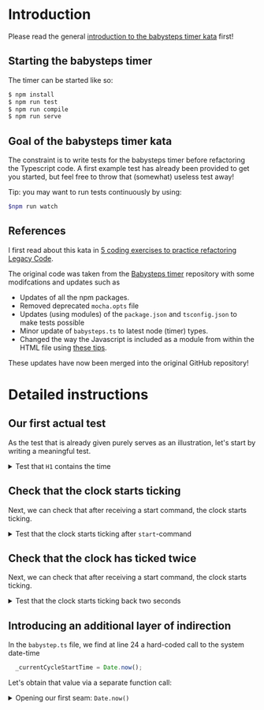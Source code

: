 # Introduction

Please read the general [introduction to the babysteps timer kata](../README.md) first!

## Starting the babysteps timer

The timer can be started like so:

```bash
$ npm install
$ npm run test
$ npm run compile
$ npm run serve
``` 

## Goal of the babysteps timer kata

The constraint is to write tests for the babysteps timer before refactoring
the Typescript code. A first example test has already been provided to get
you started, but feel free to throw that (somewhat) useless test away!

Tip: you may want to run tests continuously by using:

```bash
$npm run watch
```

## References

I first read about this kata in [5 coding exercises to practice refactoring Legacy Code](https://understandlegacycode.com/blog/5-coding-exercises-to-practice-refactoring-legacy-code/).

The original code was taken from the 
[Babysteps timer](https://github.com/dtanzer/babystepstimer) 
repository with some modifcations and updates such as

- Updates of all the npm packages.
- Removed deprecated `mocha.opts` file
- Updates (using modules) of the `package.json` and `tsconfig.json` to make tests possible
- Minor update of `babysteps.ts` to latest node (timer) types.
- Changed the way the Javascript is included as a module from within the HTML file using
  [these tips](https://stackoverflow.com/questions/69888029/how-to-call-a-function-declared-in-a-javascript-module-type-module-from-an-htm).

These updates have now been merged into the original GitHub repository!

# Detailed instructions

## Our first actual test

As the test that is already given purely serves as an illustration,
let's start by writing a meaningful test.

<details>
  <summary>Test that <code>H1</code> contains the time</summary>

  ```typescript
  it("h1 contains the time", function() {
    expect(document.querySelector("h1")?.innerHTML).to.equal("02:00")
  })
  ```
</details>

## Check that the clock starts ticking

Next, we can check that after receiving a start command, the clock starts ticking.

<details>
  <summary>Test that the clock starts ticking after <code>start</code>-command</summary>

  ```typescript
  it("time ticks back over time", async() => {
    command("start")
    await new Promise(resolve => setTimeout(resolve, 50))
    expect(document.querySelector("h1")?.innerHTML).to.equal("01:59")
    command("stop")
  })
  ```
</details>

## Check that the clock has ticked twice


Next, we can check that after receiving a start command, the clock starts ticking.

<details>
  <summary>Test that the clock starts ticking back two seconds</summary>

  ```typescript
  it("time ticks back over time", async() => {
    command("start")
    await new Promise(resolve => setTimeout(resolve, 1050))
    expect(document.querySelector("h1")?.innerHTML).to.equal("01:58")
    command("stop")
  })
  ```

  We may as well move the start and stop commands into a `beforeEach()`
  and `afterEach()`
  ```typescript
  beforeEach(() => {
    command("start")
  })

  afterEach(() => {
  command("stop")
  })
  ```
</details>

## Introducing an additional layer of indirection

In the `babystep.ts` file, we find at line 24 a hard-coded
call to the system date-time

```typescript
  _currentCycleStartTime = Date.now();
```

Let's obtain that value via a separate function call:

<details>
  <summary>Opening our first seam: <code>Date.now()</code></summary>

  ```typescript
  function currentTime() {
    return Date.now();
  }

  export function command(arg: string): void {
    // 
    // ...
    //

        _timerRunning = true;
        _currentCycleStartTime = currentTime();
  ```

  Next, let's generalize it to a class

  ```typescript
  function currentTime() {
    return new class {
      currentTime() {
       return Date.now();
      }
    }().currentTime()
  }
  ```

  This allows us to promote the anonymous inner class up to
  a named class called `RealClock`, and pass a new instance 
  of that `RealClock` as a default value of an additional 
  parameter to the `command()` function.

  This results in the following modifications (where an additional
  `Clock` interface has been introducted at the same time)

  ```typescript
  interface Clock {
    currentTime(): number
  }
  
  class RealClock implements Clock {
    currentTime() {
       return Date.now();
    }
  }

  export function command(arg: string, clock: RealClock = new RealClock()): void {
    //
    // ...
    //
  ```
</details>